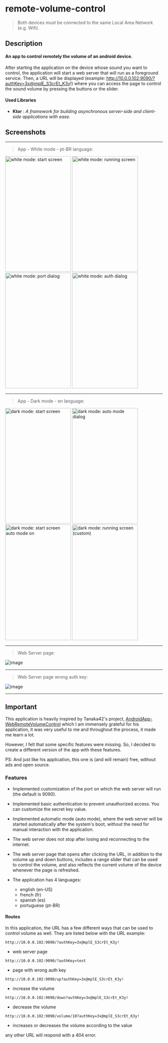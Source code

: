 # remote-volume-control
> Both devices must be connected to the same Local Area Network (e.g. Wifi).

## Description
#### An app to control remotely the volume of an android device.
After starting the application on the device whose sound you want to control, the application will start a web server that will run as a foreground service.
Then, a URL will be displayed (example: http://10.0.0.102:9090/?authKey=3x@mplE_S3crEt_K3y!) where you can access the page to control the sound volume by pressing the buttons or the slider.

#### Used Libraries
* **Ktor** : *A framework for building asynchronous server-side and client-side applications with ease.*

## Screenshots
---

> App - White mode - pt-BR language:

<img src="https://github.com/user-attachments/assets/9827bee8-fb60-4e30-a310-814ae952a85a" alt="white mode: start screen" width="210" height="370">
<img src="https://github.com/user-attachments/assets/6e7d341d-c05e-40a0-989f-53aeac50542c" alt="white mode: running screen" width="210" height="370">
<img src="https://github.com/user-attachments/assets/0bc858b8-5204-4662-a937-f0fc18f1e936" alt="white mode: port dialog" width="210" height="370">
<img src="https://github.com/user-attachments/assets/819ef74d-d8fc-4dcb-ba01-8a337f2ba060" alt="white mode: auth dialog" width="210" height="370">

---

> App - Dark mode - en language:

<img src="https://github.com/user-attachments/assets/f5d704d5-bb36-4cf5-bbb4-e3dcfb7f5e52" alt="dark mode: start screen" width="210" height="370">
<img src="https://github.com/user-attachments/assets/d21102b8-985d-4a0f-864f-ed8339e128e5" alt="dark mode: auto mode dialog" width="210" height="370">
<img src="https://github.com/user-attachments/assets/6120e4d2-13ab-4c17-90aa-8f9950ce7cc0" alt="dark mode: start screen auto mode on" width="210" height="370">
<img src="https://github.com/user-attachments/assets/1a18cdc8-edcd-4fec-82ce-10f77d3d745f" alt="dark mode: running screen (custom)" width="210" height="370">

---

> Web Server page:

![image](https://github.com/user-attachments/assets/b9f5dba9-6c70-4bfd-b334-23185dc47a90)

---

> Web Server page wrong auth key:

![image](https://github.com/user-attachments/assets/1777831c-35ee-4077-9adf-71d870ddca33)

---



## Important
This application is heavily inspired by Tanaka42's project, [AndroidApp-WebRemoteVolumeControl](https://github.com/tanaka42/androidapp-webremotevolumecontrol) which I am immensely grateful for his application, it was very useful to me and throughout the process, it made me learn a lot.

However, I felt that some specific features were missing. So, I decided to create a different version of the app with these features.

PS: And just like his application, this one is (and will remain) free, without ads and open source.
 

### Features
* Implemented customization of the port on which the web server will run (the default is 9090).

* Implemented basic authentication to prevent unauthorized access. You can customize the secret key value.
* Implemented automatic mode (auto mode), where the web server will be started automatically after the system's boot, without the need for manual interaction with the application.
* The web server does not stop after losing and reconnecting to the internet.
* The web server page that opens after clicking the URL, in addition to the volume up and down buttons, includes a range slider that can be used to control the volume, and also reflects the current volume of the device whenever the page is refreshed.

* The application has 4 languages:
  - english (en-US)
  - french (fr)
  - spanish (es)
  - portuguese (pt-BR)


#### Routes
In this application, the URL has a few different ways that can be used to control volume as well.
They are listed below with the URL example:

`http://10.0.0.102:9090/?authKey=3x@mplE_S3crEt_K3y!`
- web server page

`http://10.0.0.102:9090/?authKey=test`
- page with wrong auth key

`http://10.0.0.102:9090/up?authKey=3x@mplE_S3crEt_K3y!`
- increase the volume

`http://10.0.0.102:9090/down?authKey=3x@mplE_S3crEt_K3y!`
- decrease the volume

`http://10.0.0.102:9090/volume/10?authKey=3x@mplE_S3crEt_K3y!`
- increases or decreases the volume according to the value

any other URL will respond with a 404 error.

